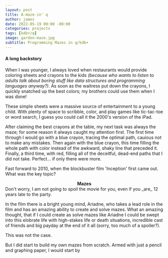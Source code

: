 ```yaml
---
layout: post 
title: A-maze-in' q
author: james
date: 2022-05-19 00:00 -00:00
categories: projects
tags: [kdb+/q]
image: garden-maze.jpg 
subtitle: Programming Mazes in q/kdb+
---
```

#### A long backstory
When I was younger, I always loved when restaurants would provide coloring sheets and crayons to the kids *(because who wants to listen to adults talk about boring stuff like data structures and programming languages anyway?)*. As soon as the waitress put down the crayons, I quickly snatched up the best colors; my brothers could use them when I was done! 

These simple sheets were a massive source of entertainment to a young child. With plenty of space to scribble, color, and play games like tic-tac-toe or word search, I guess you could call it the 2000's version of the iPad.

After claiming the best crayons at the table, my next task was always the maze; for some reason it always caught my attention first. The first time through I would go with a blue crayon, tracing the optimal path, cauious not to make any mistakes. Then again with the blue crayon, this time filling the whole path with color instead of the awkward, shaky line that preceded it. Finally, a third time, with red, filling all of the deceitful, dead-end paths that I did not take. Perfect... if only there were more.

Fast forward to 2010, when the blockbuster film 'Inception' first came out. What was the key topic?
 <center><strong> Mazes </strong></center>
Don't worry, I am not going to spoil the movie for you, even if you _are_ 12 years late to the party. 

In the film there is a bright young mind, Ariadne, who takes a lead role in the film and has an amazing ability to create and solve mazes. What an amazing thought, that if I could create as solve mazes like Ariadne I could be swept into this elobrate life with high-stakes life or death situations, incredible cast of friends and big payday at the end of it all (sorry, too much of a spoiler?). 

This was not the case.

But I did start to build my own mazes from scratch. Armed with just a pencil and graphing paper, I would start by 